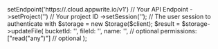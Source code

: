<?php

use Appwrite\Client;
use Appwrite\Services\Storage;

$client = (new Client())
    ->setEndpoint('https://<REGION>.cloud.appwrite.io/v1') // Your API Endpoint
    ->setProject('<YOUR_PROJECT_ID>') // Your project ID
    ->setSession(''); // The user session to authenticate with

$storage = new Storage($client);

$result = $storage->updateFile(
    bucketId: '<BUCKET_ID>',
    fileId: '<FILE_ID>',
    name: '<NAME>', // optional
    permissions: ["read("any")"] // optional
);